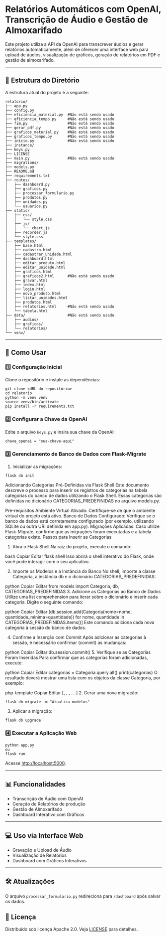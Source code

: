 # Relatórios Automáticos com OpenAI, Transcrição de Áudio e Gestão de Almoxarifado

Este projeto utiliza a API da OpenAI para transcrever áudios e gerar relatórios automaticamente, além de oferecer uma interface web para upload de áudios, visualização de gráficos, geração de relatórios em PDF e gestão de almoxarifado.

---

## 📂 Estrutura do Diretório

A estrutura atual do projeto é a seguinte:

```
relatorio/
├── app.py
├── config.py
├── eficiencia_material.py  #Não está sendo usado
├── eficiencia_tempo.py     #Não está sendo usado
├── fim.py                  #Não está sendo usado
├── gerar_pdf.py            #Não está sendo usado
├── graficos_material.py    #Não está sendo usado
├── graficos_tempo.py       #Não está sendo usado
├── inicio.py               #Não está sendo usado
├── instance/
├── keys.py
├── LICENSE
├── main.py                 #Não está sendo usado
├── migrations/
├── models.py
├── README.md
├── requirements.txt
├── routes/
│   ├── dashboard.py
│   ├── graficos.py
│   ├── processar_formulario.py
│   ├── produtos.py
│   ├── unidades.py
│   └── usuarios.py
├── static/
│   ├── css/
│   │   └── style.css
│   ├── js/
│   │   └── chart.js
│   ├── recorder.js
│   └── style.css
├── templates/
│   ├── base.html
│   ├── cadastro.html
│   ├── cadastrar_unidade.html
│   ├── dashboard.html
│   ├── editar_produto.html
│   ├── editar_unidade.html
│   ├── graficos.html
│   ├── graficos2.html      #Não está sendo usado
│   ├── gravar.html
│   ├── index.html
│   ├── login.html
│   ├── novo_produto.html
│   ├── listar_unidades.html
│   ├── produtos.html
│   ├── relatorios.html     #Não está sendo usado
│   └── tabela.html
├── data/                   #Não está sendo usado
│   ├── audios/            
│   ├── graficos/
│   └── relatorios/
└── venv/
```

---

## 🚀 Como Usar

### 1️⃣ Configuração Inicial

Clone o repositório e instale as dependências:

```
git clone <URL-do-repositório>
cd relatorio
python -m venv venv
source venv/bin/activate
pip install -r requirements.txt
```

### 2️⃣ Configurar a Chave da OpenAI

Edite o arquivo `keys.py` e insira sua chave da OpenAI:

```
chave_openai = "sua-chave-aqui"
```

### 3️⃣ Gerenciamento de Banco de Dados com Flask-Migrate

1. Inicializar as migrações:
```
flask db init
```



Adicionando Categorias Pré-Definidas via Flask Shell
Este documento descreve o processo para inserir os registros de categorias na tabela categorias do banco de dados utilizando o Flask Shell. Essas categorias são definidas no dicionário CATEGORIAS_PREDEFINIDAS no arquivo models.py.

Pré-requisitos
Ambiente Virtual Ativado: Certifique-se de que o ambiente virtual do projeto está ativo.
Banco de Dados Configurado: Verifique se o banco de dados está corretamente configurado (por exemplo, utilizando SQLite ou outra URI definida em app.py).
Migrações Aplicadas: Caso utilize Flask-Migrate, confirme que as migrações foram executadas e a tabela categorias existe.
Passos para Inserir as Categorias
1. Abra o Flask Shell
Na raiz do projeto, execute o comando:

bash
Copiar
Editar
flask shell
Isso abrirá o shell interativo do Flask, onde você pode interagir com o seu aplicativo.

2. Importe os Modelos e a Instância do Banco
No shell, importe a classe Categoria, a instância db e o dicionário CATEGORIAS_PREDEFINIDAS:

python
Copiar
Editar
from models import Categoria, db, CATEGORIAS_PREDEFINIDAS
3. Adicione as Categorias ao Banco de Dados
Utilize uma list comprehension para iterar sobre o dicionário e inserir cada categoria. Digite o seguinte comando:

python
Copiar
Editar
[db.session.add(Categoria(nome=nome, quantidade_minima=quantidade)) for nome, quantidade in CATEGORIAS_PREDEFINIDAS.items()]
Este comando adiciona cada nova categoria à sessão do banco de dados.

4. Confirme a Inserção com Commit
Após adicionar as categorias à sessão, é necessário confirmar (commit) as mudanças:

python
Copiar
Editar
db.session.commit()
5. Verifique se as Categorias Foram Inseridas
Para confirmar que as categorias foram adicionadas, execute:

python
Copiar
Editar
categorias = Categoria.query.all()
print(categorias)
O resultado deverá mostrar uma lista com os objetos da classe Categoria, por exemplo:

php-template
Copiar
Editar
[<Categoria Filme branco>, <Categoria Filme amadeirado>, <Categoria Filme preto>, ... ]
2. Gerar uma nova migração:
```
flask db migrate -m "Atualiza modelos"
```
3. Aplicar a migração:
```
flask db upgrade
```

### 4️⃣ Executar a Aplicação Web

```
python app.py
ou
flask run
```
Acesse [http://localhost:5000](http://localhost:5000).

---

## 📊 Funcionalidades

- Transcrição de Áudio com OpenAI
- Geração de Relatórios de produção
- Gestão de Almoxarifado
- Dashboard Interativo com Gráficos

---

## 💻 Uso via Interface Web

- Gravação e Upload de Áudio
- Visualização de Relatórios
- Dashboard com Gráficos Interativos

---

## 🛠 Atualizações

O arquivo `processar_formulario.py` redireciona para `/dashboard` após salvar os dados.



## 📜 Licença
Distribuído sob licença Apache 2.0. Veja [LICENSE](LICENSE) para detalhes.
